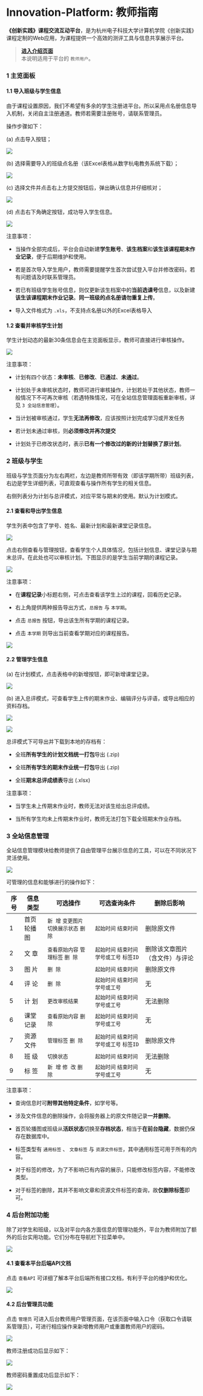 # Innovation-Platform: 教师指南

**《创新实践》课程交流互动平台**，是为杭州电子科技大学计算机学院《创新实践》课程定制的Web应用，为课程提供一个高效的测评工具与信息共享展示平台。

> [**进入介绍页面**](./innovation-platform.md)  
> 本说明适用于平台的 `教师用户`。

### 1 主览面板

#### 1.1 导入班级与学生信息

由于课程设置原因，我们不希望有多余的学生注册进平台。所以采用点名册信息导入机制，关闭自主注册通道。教师若需要注册账号，请联系管理员。

操作步骤如下：

(a) 点击导入按钮；

![](img/man_teacher_01.png)

(b) 选择需要导入的班级点名册（该Excel表格从数字杭电教务系统下载）；

![](img/man_teacher_02.png)

(c) 选择文件并点击右上方提交按钮后，弹出确认信息并仔细核对；

![](img/man_teacher_03.png)

(d) 点击右下角确定按钮，成功导入学生信息。

![](img/man_teacher_04.png)

注意事项：

* 当操作全部完成后，平台会自动新建**学生账号**、**该生档案**和**该生该课程期末作业记录**，便于后期维护和使用。

* 若是首次导入学生用户，教师需要提醒学生首次尝试登入平台并修改密码，若有问题请及时联系管理员。

* 若已有班级学生账号信息，则仅更新该生档案中的**当前选课号**信息，以及新建**该生该课程期末作业记录**。**同一班级的点名册请勿重复上传**。

* 导入文件格式为 `.xls`，不支持点名册以外的Excel表格导入

#### 1.2 查看并审核学生计划

学生计划动态的最新30条信息会在主览面板显示，教师可直接进行审核操作。

![](img/man_teacher_05.png)

注意事项：

* 计划有四个状态：**未审核**、**已修改**、**已通过**、**未通过**。

* 计划处于未审核状态时，教师可进行审核操作，计划若处于其他状态，教师一般情况下不可再次审核（若遇特殊情况，可在全站信息管理面板重新审核，详见 `3 全站信息管理`）。

* 当计划被审核通过，学生**无法再修改**，应该按照计划完成学习或开发任务

* 若计划未通过审核，则**必须修改并再次提交**

* 计划处于已修改状态时，表示**已有一个修改过的新的计划替换了原计划**。

### 2 班级与学生

班级与学生页面分为左右两栏，左边是教师所带有效（即该学期所带）班级列表，右边是学生详细列表，可直观查看与操作所有学生的相关信息。

右侧列表分为计划与总评模式，对应平常与期末的使用。默认为计划模式。

#### 2.1 查看和导出学生信息

学生列表中包含了学号、姓名、最新计划和最新课堂记录信息。

![](img/man_teacher_06.png)

点击右侧查看与管理按钮，查看学生个人具体情况，包括计划信息、课堂记录与期末总评。在此处也可以审核计划。下图显示的是学生当前学期的课程记录。

![](img/man_teacher_07.png)

注意事项：

* 在**课程记录**小标题右侧，可点击查看该学生上过的课程，回看历史记录。

* 右上角提供两种报告导出方式，`总报告` 与 `本学期`。

* 点击 `总报告` 按钮，导出该生所有学期的课程记录。

* 点击 `本学期` 则导出当前查看学期对应的课程报告。

![](img/man_teacher_08.png)

#### 2.2 管理学生信息

(a) 在计划模式，点击表格中的新增按钮，即可新增课堂记录。

![](img/man_teacher_09.png)

(b) 进入总评模式，可查看学生上传的期末作业、编辑评分与评语，或导出相应的资料存档。

![](img/man_teacher_10.png)

![](img/man_teacher_11.png)

总评模式下可导出并下载到本地的存档有：

* 全班**所有学生的计划文档统一打包**导出 (.zip)

* 全班**所有学生的期末作业统一打包**导出 (.zip)

* 全班**期末总评成绩表**导出 (.xlsx)

注意事项：

* 当学生未上传期末作业时，教师无法对该生给出总评成绩。

* 当所有学生均未上传期末作业时，教师无法打包下载全班期末作业存档。

### 3 全站信息管理

全站信息管理模块给教师提供了自由管理平台展示信息的工具，可以在不同状况下灵活使用。

![](img/man_teacher_12.png)

可管理的信息和能够进行的操作如下：

|序号|信息类型|可选操作|可选查询条件|删除后影响|
|---|---|---|---|---|
|1|首页轮播图|`新 增` `变更图片` `切换展示状态` `删 除`|`起始时间` `结束时间`|删除原文件|
|2|文 章|`查看原始内容` `管理标签` `删 除`|`起始时间` `结束时间` `学号或工号` `标签ID`|删除该文章图片（含文件）与评论|
|3|图 片|`删 除`|`起始时间` `结束时间`|删除原文件|
|4|评 论|`删 除`|`起始时间` `结束时间` `学号或工号`|无|
|5|计 划|`更改审核结果`|`起始时间` `结束时间` `学号或工号`|无法删除|
|6|课堂记录|`查看原始内容` `删 除`|`起始时间` `结束时间` `学号或工号`|无|
|7|资源文件|`管理标签` `删 除`|`起始时间` `结束时间` `学号或工号` `标签ID`|删除原文件|
|8|班 级|`切换状态`|`起始时间` `结束时间`|无法删除|
|9|标 签|`新 增` `修 改` `删 除`|`起始时间` `结束时间` `学号或工号`|无|

注意事项：

* 查询信息时可**附带其他特定条件**，如学号等。

* 涉及文件信息的删除操作，会将服务器上的原文件随记录**一并删除**。

* 首页轮播图或班级从**活跃状态**切换至**存档状态**，相当于**在前台隐藏**，数据仍保存在数据库中。

* 标签类型有 `通用标签` 、 `文章标签` 与 `资源文件标签`，其中通用标签可用于所有的内容。

* 对于标签的修改，为了不影响已有内容的展示，只能修改标签内容，不能修改类型。

* 对于标签的删除，其并不影响文章和资源文件标签的查询，故**仅删除标签**即可。

### 4 后台附加功能

除了对学生和班级，以及对平台内各方面信息的管理功能外，平台为教师附加了额外的后台实用功能。它们分布在导航栏下拉菜单中。

![](img/man_teacher_13.png)

#### 4.1 查看本平台后端API文档

点击 `查看API` 可详细了解本平台后端所有接口文档，有利于平台的维护和优化。

![](img/man_teacher_14.png)

#### 4.2 后台管理员功能

点击 `管理员` 可进入后台教师用户管理页面，在该页面中输入口令（获取口令请联系管理员），可进行相应操作来新增教师用户或重置教师用户的密码。

![](img/man_teacher_15.png)

教师注册成功后显示如下：

![](img/man_teacher_16.png)

教师密码重置成功后显示如下：

![](img/man_teacher_17.png)
